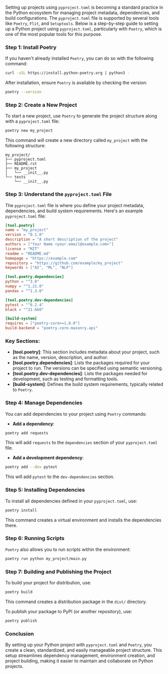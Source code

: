 Setting up projects using `pyproject.toml` is becoming a standard practice in the Python ecosystem for managing project metadata, dependencies, and build configurations. The `pyproject.toml` file is supported by several tools like `Poetry`, `Flit`, and `Setuptools`. Below is a step-by-step guide to setting up a Python project using `pyproject.toml`, particularly with `Poetry`, which is one of the most popular tools for this purpose.

### Step 1: Install Poetry

If you haven't already installed `Poetry`, you can do so with the following command:

```bash
curl -sSL https://install.python-poetry.org | python3 -
```

After installation, ensure `Poetry` is available by checking the version:

```bash
poetry --version
```

### Step 2: Create a New Project

To start a new project, use `Poetry` to generate the project structure along with a `pyproject.toml` file:

```bash
poetry new my_project
```

This command will create a new directory called `my_project` with the following structure:

```
my_project/
├── pyproject.toml
├── README.rst
├── my_project
│   └── __init__.py
└── tests
    └── __init__.py
```

### Step 3: Understand the `pyproject.toml` File

The `pyproject.toml` file is where you define your project metadata, dependencies, and build system requirements. Here's an example `pyproject.toml` file:

```toml
[tool.poetry]
name = "my_project"
version = "0.1.0"
description = "A short description of the project"
authors = ["Your Name <your.email@example.com>"]
license = "MIT"
readme = "README.md"
homepage = "https://example.com"
repository = "https://github.com/example/my_project"
keywords = ["AI", "ML", "NLP"]

[tool.poetry.dependencies]
python = "^3.8"
numpy = "^1.21.0"
pandas = "^1.3.0"

[tool.poetry.dev-dependencies]
pytest = "^6.2.4"
black = "^21.6b0"

[build-system]
requires = ["poetry-core>=1.0.0"]
build-backend = "poetry.core.masonry.api"
```

### Key Sections:
- **[tool.poetry]**: This section includes metadata about your project, such as the name, version, description, and author.
- **[tool.poetry.dependencies]**: Lists the packages required for your project to run. The versions can be specified using semantic versioning.
- **[tool.poetry.dev-dependencies]**: Lists the packages needed for development, such as testing and formatting tools.
- **[build-system]**: Defines the build system requirements, typically related to `Poetry`.

### Step 4: Manage Dependencies

You can add dependencies to your project using `Poetry` commands:

- **Add a dependency**:

```bash
poetry add requests
```

This will add `requests` to the `dependencies` section of your `pyproject.toml` file.

- **Add a development dependency**:

```bash
poetry add --dev pytest
```

This will add `pytest` to the `dev-dependencies` section.

### Step 5: Installing Dependencies

To install all dependencies defined in your `pyproject.toml`, use:

```bash
poetry install
```

This command creates a virtual environment and installs the dependencies there.

### Step 6: Running Scripts

`Poetry` also allows you to run scripts within the environment:

```bash
poetry run python my_project/main.py
```

### Step 7: Building and Publishing the Project

To build your project for distribution, use:

```bash
poetry build
```

This command creates a distribution package in the `dist/` directory.

To publish your package to PyPI (or another repository), use:

```bash
poetry publish
```

### Conclusion

By setting up your Python project with `pyproject.toml` and `Poetry`, you create a clean, standardized, and easily manageable project structure. This setup streamlines dependency management, environment creation, and project building, making it easier to maintain and collaborate on Python projects.